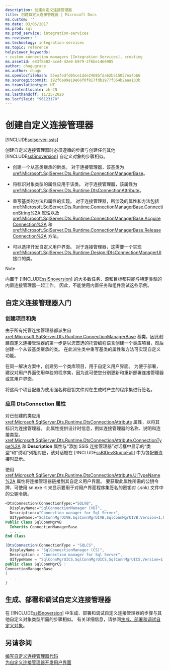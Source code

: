 ```yaml
---
description: 创建自定义连接管理器
title: 创建自定义连接管理器 | Microsoft Docs
ms.custom: ''
ms.date: 03/06/2017
ms.prod: sql
ms.prod_service: integration-services
ms.reviewer: ''
ms.technology: integration-services
ms.topic: reference
helpviewer_keywords:
- custom connection managers [Integration Services], creating
ms.assetid: e83f8e02-ace4-42e0-b979-2f6be1460985
author: chugugrace
ms.author: chugu
ms.openlocfilehash: 55eafedfd05ce1dde2468bfda62b515057ea4bb6
ms.sourcegitcommit: 192f6a99e19e66f0f817fdb1977f564b2aaa133b
ms.translationtype: HT
ms.contentlocale: zh-CN
ms.lasthandoff: 11/25/2020
ms.locfileid: "96123170"
---
```

# <a name="creating-a-custom-connection-manager"></a>创建自定义连接管理器

[!INCLUDE[sqlserver-ssis](../../../includes/applies-to-version/sqlserver-ssis.md)]


  创建自定义连接管理器时必须遵循的步骤与创建任何其他 [!INCLUDE[ssISnoversion](../../../includes/ssisnoversion-md.md)] 自定义对象的步骤相似。  
  
-   创建一个从基类继承的新类。 对于连接管理器，该基类为 <xref:Microsoft.SqlServer.Dts.Runtime.ConnectionManagerBase>。  
  
-   将标识对象类型的属性应用于该类。 对于连接管理器，该属性为 <xref:Microsoft.SqlServer.Dts.Runtime.DtsConnectionAttribute>。  
  
-   重写基类的方法和属性的实现。 对于连接管理器，所涉及的属性和方法包括 <xref:Microsoft.SqlServer.Dts.Runtime.ConnectionManagerBase.ConnectionString%2A> 属性以及 <xref:Microsoft.SqlServer.Dts.Runtime.ConnectionManagerBase.AcquireConnection%2A> 和 <xref:Microsoft.SqlServer.Dts.Runtime.ConnectionManagerBase.ReleaseConnection%2A> 方法。  
  
-   可以选择开发自定义用户界面。 对于连接管理器，这需要一个实现 <xref:Microsoft.SqlServer.Dts.Runtime.Design.IDtsConnectionManagerUI> 接口的类。  
  
> [!NOTE]  
>  内置于 [!INCLUDE[ssISnoversion](../../../includes/ssisnoversion-md.md)] 的大多数任务、源和目标都只能与特定类型的内置连接管理器一起工作。 因此，不能使用内置任务和组件测试这些示例。  
  
## <a name="getting-started-with-a-custom-connection-manager"></a>自定义连接管理器入门  
  
### <a name="creating-projects-and-classes"></a>创建项目和类  
 由于所有托管连接管理器都派生自 <xref:Microsoft.SqlServer.Dts.Runtime.ConnectionManagerBase> 基类，因此创建自定义连接管理器的第一步是以您首选的托管编程语言创建一个类库项目，然后创建一个从该基类继承的类。 在此派生类中重写基类的属性和方法可实现自定义功能。  
  
 在同一解决方案中，创建另一个类库项目，用于自定义用户界面。 为便于部署，建议对用户界面使用单独的程序集，因为这可使您分别更新和重新部署连接管理器或其用户界面。  
  
 将这两个项目配置为使用强名称密钥文件对在生成时产生的程序集进行签名。  
  
### <a name="applying-the-dtsconnection-attribute"></a>应用 DtsConnection 属性  
 对已创建的类应用 <xref:Microsoft.SqlServer.Dts.Runtime.DtsConnectionAttribute> 属性，以将其标识为连接管理器。 此属性提供设计时信息，例如连接管理器的名称、说明和连接类型。 <xref:Microsoft.SqlServer.Dts.Runtime.DtsConnectionAttribute.ConnectionType%2A> 和 **Description** 属性与“添加 SSIS 连接管理器”对话框中显示的“类型”和“说明”列相对应，该对话框在 [!INCLUDE[ssBIDevStudioFull](../../../includes/ssbidevstudiofull-md.md)] 中为包配置连接时显示。  
  
 使用 <xref:Microsoft.SqlServer.Dts.Runtime.DtsConnectionAttribute.UITypeName%2A> 属性将连接管理器链接到其自定义用户界面。 要获取此属性所需的公钥令牌，可使用 sn.exe -t 来显示要用于对用户界面程序集签名的密钥对 (.snk) 文件中的公钥令牌。  
  
```vb  
<DtsConnection(ConnectionType:="SQLVB", _  
  DisplayName:="SqlConnectionManager (VB)", _  
  Description:="Connection manager for Sql Server", _  
  UITypeName:="SqlConnMgrUIVB.SqlConnMgrUIVB,SqlConnMgrUIVB,Version=1.0.0.0,Culture=neutral,PublicKeyToken=<insert public key token here>")> _  
Public Class SqlConnMgrVB  
  Inherits ConnectionManagerBase  
  . . .  
End Class  
```  
  
```csharp  
[DtsConnection(ConnectionType = "SQLCS",  
  DisplayName = "SqlConnectionManager (CS)",  
  Description = "Connection manager for Sql Server",  
  UITypeName = "SqlConnMgrUICS.SqlConnMgrUICS,SqlConnMgrUICS,Version=1.0.0.0,Culture=neutral,PublicKeyToken=<insert public key token here>")]  
public class SqlConnMgrCS :  
ConnectionManagerBase  
{  
  . . .  
}  
```  
  
## <a name="building-deploying-and-debugging-a-custom-connection-manager"></a>生成、部署和调试自定义连接管理器  
 在 [!INCLUDE[ssISnoversion](../../../includes/ssisnoversion-md.md)] 中生成、部署和调试自定义连接管理器的步骤与其他自定义对象类型所需的步骤相似。 有关详细信息，请参阅[生成、部署和调试自定义对象](../../../integration-services/extending-packages-custom-objects/building-deploying-and-debugging-custom-objects.md)。    
  
## <a name="see-also"></a>另请参阅  
 [编写自定义连接管理器代码](../../../integration-services/extending-packages-custom-objects/connection-manager/coding-a-custom-connection-manager.md)   
 [为自定义连接管理器开发用户界面](../../../integration-services/extending-packages-custom-objects/connection-manager/developing-a-user-interface-for-a-custom-connection-manager.md)  
  
  
